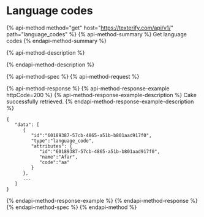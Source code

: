 # Language codes

{% api-method method="get" host="https://texterify.com/api/v1/" path="language\_codes" %}
{% api-method-summary %}
Get language codes
{% endapi-method-summary %}

{% api-method-description %}

{% endapi-method-description %}

{% api-method-spec %}
{% api-method-request %}

{% api-method-response %}
{% api-method-response-example httpCode=200 %}
{% api-method-response-example-description %}
Cake successfully retrieved.
{% endapi-method-response-example-description %}

```
{
   "data": [
      {
         "id":"60189387-57cb-4865-a51b-b801aad917f0",
         "type":"language_code",
         "attributes": {
            "id":"60189387-57cb-4865-a51b-b801aad917f0",
            "name":"Afar",
            "code":"aa"
         }
      },
      ...
   ]
}
```
{% endapi-method-response-example %}
{% endapi-method-response %}
{% endapi-method-spec %}
{% endapi-method %}

